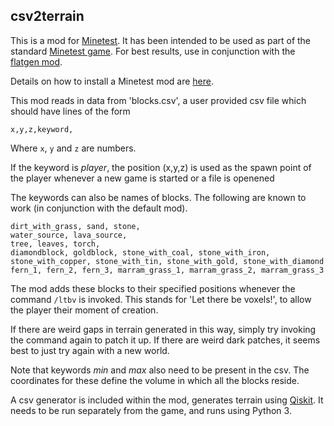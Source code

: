 ## csv2terrain

This is a mod for [Minetest](https://github.com/minetest/). It has been intended to be used as part of the standard [Minetest game](https://github.com/minetest/minetest_game). For best results, use in conjunction with the [flatgen mod](https://forum.minetest.net/viewtopic.php?id=8952).

Details on how to install a Minetest mod are [here](https://dev.minetest.net/Installing_Mods).

This mod reads in data from 'blocks.csv', a user provided csv file which should have lines of the form

`x,y,z,keyword,`

Where `x`, `y` and `z` are numbers. 

If the keyword is *player*, the position (x,y,z) is used as the spawn point of the player whenever a new game is started or a file is openened

The keywords can also be names of blocks. The following are known to work (in conjunction with the default mod).

```
dirt_with_grass, sand, stone, 
water_source, lava_source, 
tree, leaves, torch, 
diamondblock, goldblock, stone_with_coal, stone_with_iron, stone_with_copper, stone_with_tin, stone_with_gold, stone_with_diamond
fern_1, fern_2, fern_3, marram_grass_1, marram_grass_2, marram_grass_3
```

The mod adds these blocks to their specified positions whenever the command `/ltbv` is invoked. This stands for 'Let there be voxels!', to allow the player their moment of creation.

If there are weird gaps in terrain generated in this way, simply try invoking the command again to patch it up. If there are weird dark patches, it seems best to just try again with a new world.

Note that keywords *min* and *max* also need to be present in the csv. The coordinates for these define the volume in which all the blocks reside.

A csv generator is included within the mod, generates terrain using [Qiskit](https://qiskit.org). It needs to be run separately from the game, and runs using Python 3.
